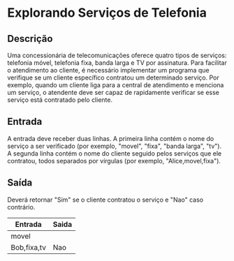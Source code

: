 # Explorando Serviços de Telefonia

## Descrição
Uma concessionária de telecomunicações oferece quatro tipos de serviços: telefonia móvel, telefonia fixa, banda larga e TV por assinatura. Para facilitar o atendimento ao cliente, é necessário implementar um programa que verifique se um cliente específico contratou um determinado serviço. Por exemplo, quando um cliente liga para a central de atendimento e menciona um serviço, o atendente deve ser capaz de rapidamente verificar se esse serviço está contratado pelo cliente.

## Entrada
A entrada deve receber duas linhas. A primeira linha contém o nome do serviço a ser verificado (por exemplo, "movel", "fixa", "banda larga", "tv"). A segunda linha contém o nome do cliente seguido pelos serviços que ele contratou, todos separados por vírgulas (por exemplo, "Alice,movel,fixa").

## Saída
Deverá retornar "Sim" se o cliente contratou o serviço e "Nao" caso contrário.

| Entrada | Saida |
| ------- | ------- |
| movel   |         |
| Bob,fixa,tv     | Nao   |
